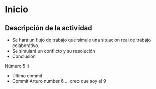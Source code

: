 # Inicio

## Descripción de la actividad
* Se hará un flujo de trabajo que simule una situación real de trabajo colaborativo.
* Se simulará un conflicto y su resolución
* Conclusión

Número 5 
:i
* Último commit
* Commit Arturo
number 6
... creo que soy el 9
